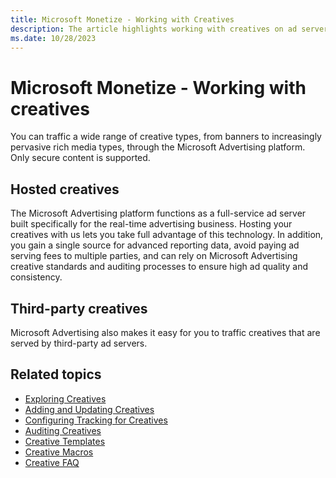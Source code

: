 ```yaml
---
title: Microsoft Monetize - Working with Creatives
description: The article highlights working with creatives on ad server, leverage advanced reporting, save on fees, ensure high ad quality, and consistency.
ms.date: 10/28/2023 
---
```


# Microsoft Monetize - Working with creatives

You can traffic a wide range of creative types, from banners to increasingly pervasive rich media types, through the Microsoft Advertising platform. Only secure content is supported.

## Hosted creatives

The Microsoft Advertising platform functions as a full-service ad server built specifically for the real-time advertising business.
Hosting your creatives with us lets you take full advantage of this technology. In addition, you gain a single source for advanced reporting data, avoid paying ad serving fees to multiple parties, and can rely on Microsoft Advertising creative standards and auditing processes to ensure high ad quality and consistency.

## Third-party creatives

Microsoft Advertising also makes it easy for you to traffic creatives that are served by third-party ad servers.

## Related topics

- [Exploring Creatives](exploring-creatives.md)
- [Adding and Updating Creatives](adding-and-updating-creatives.md)
- [Configuring Tracking for Creatives](configuring-tracking-for-creatives.md)
- [Auditing Creatives](auditing-creatives.md)
- [Creative Templates](creative-templates.md)
- [Creative Macros](creative-macros.md)
- [Creative FAQ](creative-faq.md)
